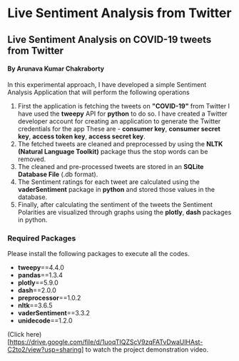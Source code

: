 # Live Sentiment Analysis from Twitter
## Live Sentiment Analysis on COVID-19 tweets from Twitter
#### By Arunava Kumar Chakraborty

In this experimental approach, I have developed a simple Sentiment Analysis Application that will perform the following operations
1. First the application is fetching the tweets on **"COVID-19"** from Twitter I have used the **tweepy** API for **python** to do so. I have created a Twitter developer account for creating an application to generate the Twitter credentials for the app These are - **consumer key**, **consumer secret key**, **access token key**, **access secret key**.
2. The fetched tweets are cleaned and preprocessed by using the **NLTK (Natural Language Toolkit)** package thus the stop words can be removed.
3. The cleaned and pre-processed tweets are stored in an **SQLite Database File** (.db format).
4. The Sentiment ratings for each tweet are calculated using the **vaderSentiment** package in **python** and stored those values in the database.
5. Finally, after calculating the sentiment of the tweets the Sentiment Polarities are visualized through graphs using the **plotly**, **dash** packages in python.

### Required Packages
Please install the following packages to execute all the codes.

- **tweepy**==4.4.0
- **pandas**==1.3.4
- **plotly**==5.9.0
- **dash**==2.0.0
- **preprocessor**==1.0.2
- **nltk**==3.6.5
- **vaderSentiment**==3.3.2
- **unidecode**==1.2.0

(Click here)[https://drive.google.com/file/d/1uoqTIQZScV9zqFATvDwaUlHAst-C2to2/view?usp=sharing] to watch the project demonstration video.
